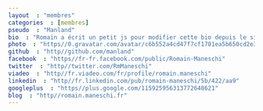 ```yaml
---
layout  : "membres"
categories  : [membres]
pseudo  : "Manland"
bio  : "Romain a écrit un petit js pour modifier cette bio depuis le site de jekhub hahaha D"
photo  : "https//0.gravatar.com/avatar/c6b552a4cd47f7cf1701ea5b650cd2e3?d=https%3A%2F%2Fidenticons.github.com%2Fd138bc352d69aa7b282b61dd5d27f9f1.png&s=420"
github  : "http//github.com/manland"
facebook  : "https//fr-fr.facebook.com/public/Romain-Maneschi"
twitter  : "http//twitter.com/RmManeschi"
viadeo  : "http//fr.viadeo.com/fr/profile/romain.maneschi‎"
linkedin  : "http//fr.linkedin.com/pub/romain-maneschi/5b/422/aa9"
googleplus  : "https//plus.google.com/115925956313772648621"
blog  : "http//romain.maneschi.fr"
---
```

